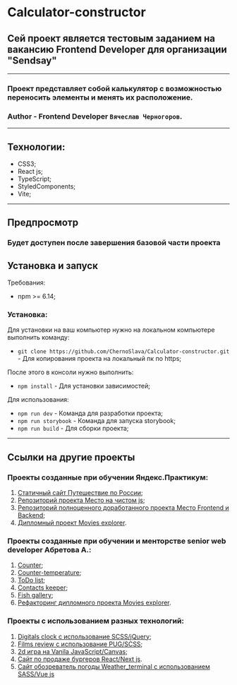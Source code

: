 # Calculator-constructor
## Сей проект является тестовым заданием на вакансию Frontend Developer для организации "Sendsay"
---
### Проект представляет собой калькулятор с возможностью переносить элементы и менять их расположение.

### **Author** - Frontend Developer `Вячеслав Черногоров`.

---

## Технологии:

- CSS3;
- React js;
- TypeScript;
- StyledComponents;
- Vite;


---
## Предпросмотр 

### Будет доступен после завершения базовой части проекта

## Установка и запуск

Требования:

* npm >= 6.14;

### Установка:

Для установки на ваш компьютер нужно на локальном компьютере выполнить команду: 

- `git clone https://github.com/ChernoSlava/Calculator-constructor.git` - Для копирования проекта на локальный пк по https;

После этого в консоли нужно выполнить: 

- `npm install` - Для установки зависимостей;

Для использования:

- `npm run dev` - Команда для разработки проекта;
- `npm run storybook` - Команда для запуска storybook;
- `npm run build` - Для сборки проекта;


---

## Ссылки на другие проекты
### Проекты созданные при обучении Яндекс.Практикум:

1) [Статичный сайт Путешествие по России](https://github.com/ChernoSlava/Russian-travel);
2) [Репозиторий проекта Место на чистом js](https://github.com/ChernoSlava/Mesto);
3) [Репозиторий полноценного доработанного проекта Место Frontend и Backend](https://github.com/ChernoSlava/react-mesto-api-full);
4) [Дипломный проект Movies explorer](https://github.com/ChernoSlava/movies-explorer-frontend).


### Проекты созданные при обучении и менторстве senior web developer Абретова А.:

1) [Counter](https://github.com/ChernoSlava/counter);
2) [Counter-temperature](https://github.com/ChernoSlava/counter-temperature);
3) [ToDo list](https://github.com/ChernoSlava/ToDo);
4) [Contacts keeper](https://github.com/ChernoSlava/contacts-keeper);
4) [Fish gallery](https://github.com/ChernoSlava/fish-gallery);
5) [Рефакторинг дипломного проекта Movies explorer](https://github.com/ChernoSlava/Movies-exlorer-refactor).

### Проекты с использованием разных технологий:

1) [Digitals clock с использование SCSS/jQuery](https://github.com/ChernoSlava/Digital-Clock.git);
2) [Films review с использование PUG/SCSS](https://github.com/ChernoSlava/Film-Review);
3) [2d игра на Vanila JavaScript/Canvas](https://github.com/ChernoSlava/Fluppy);
4) [Сайт по продаже бургеров React/Next js](https://github.com/ChernoSlava/Burgers-Next-JS).
5) [Сайт обозреватель погоды Weather_terminal с использованием SASS/Vue js](https://github.com/ChernoSlava/Weather_terminal)
